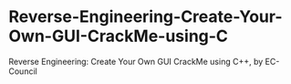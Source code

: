 # Reverse-Engineering-Create-Your-Own-GUI-CrackMe-using-C
Reverse Engineering: Create Your Own GUI CrackMe using C++, by EC-Council
